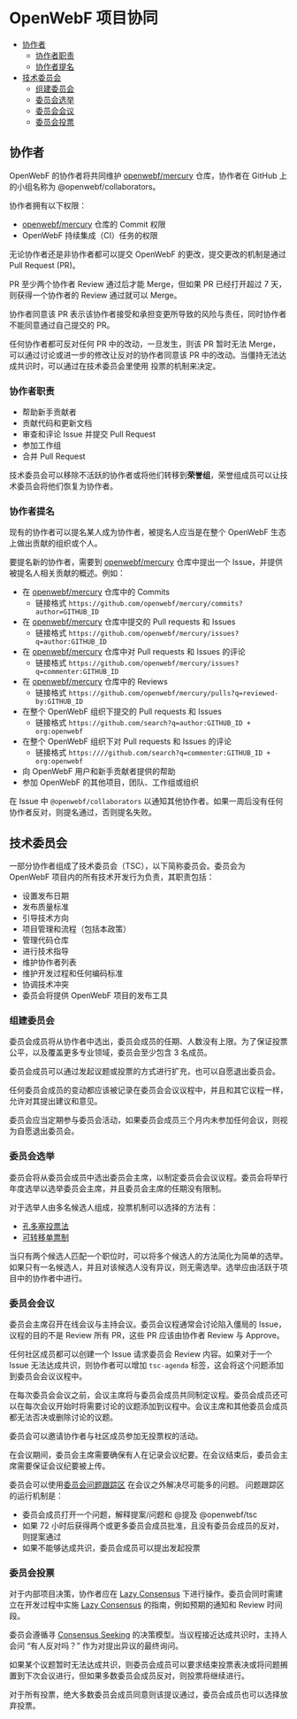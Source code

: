# OpenWebF 项目协同

<!-- 目录 -->

* [协作者](#协作者)
   * [协作者职责](#协作者职责)
   * [协作者提名](#协作者提名)
* [技术委员会](#技术委员会)
   * [组建委员会](#组建委员会)
   * [委员会选举](#委员会选举)
   * [委员会会议](#委员会会议)
   * [委员会投票](#委员会投票)

<!-- 目录 -->

## 协作者

OpenWebF 的协作者将共同维护 [openwebf/mercury] 仓库，协作者在 GitHub 上的小组名称为 @openwebf/collaborators。

协作者拥有以下权限：

* [openwebf/mercury] 仓库的 Commit 权限
* OpenWebF 持续集成（CI）任务的权限

无论协作者还是非协作者都可以提交 OpenWebF 的更改，提交更改的机制是通过 Pull Request (PR)。

PR 至少两个协作者 Review 通过后才能 Merge，但如果 PR 已经打开超过 7 天，则获得一个协作者的 Review 通过就可以 Merge。

协作者同意该 PR 表示该协作者接受和承担变更所导致的风险与责任，同时协作者不能同意通过自己提交的 PR。

任何协作者都可反对任何 PR 中的改动，一旦发生，则该 PR 暂时无法 Merge，可以通过讨论或进一步的修改让反对的协作者同意该 PR 中的改动。当僵持无法达成共识时，可以通过在技术委员会里使用 投票的机制来决定。

### 协作者职责

* 帮助新手贡献者
* 贡献代码和更新文档
* 审查和评论 Issue 并提交 Pull Request
* 参加工作组
* 合并 Pull Request

技术委员会可以移除不活跃的协作者或将他们转移到**荣誉组**，荣誉组成员可以让技术委员会将他们恢复为协作者。

### 协作者提名

现有的协作者可以提名某人成为协作者，被提名人应当是在整个 OpenWebF 生态上做出贡献的组织或个人。

要提名新的协作者，需要到 [openwebf/mercury][] 仓库中提出一个 Issue，并提供被提名人相关贡献的概述。例如：

* 在 [openwebf/mercury][] 仓库中的 Commits
  * 链接格式 `https://github.com/openwebf/mercury/commits?author=GITHUB_ID`
* 在 [openwebf/mercury][] 仓库中提交的 Pull requests 和 Issues
  * 链接格式 `https://github.com/openwebf/mercury/issues?q=author:GITHUB_ID`
* 在 [openwebf/mercury][] 仓库中对 Pull requests 和 Issues 的评论
  * 链接格式 `https://github.com/openwebf/mercury/issues?q=commenter:GITHUB_ID`
* 在 [openwebf/mercury][] 仓库中的 Reviews
  * 链接格式 `https://github.com/openwebf/mercury/pulls?q=reviewed-by:GITHUB_ID`
* 在整个 OpenWebF 组织下提交的 Pull requests 和 Issues
  * 链接格式 `https://github.com/search?q=author:GITHUB_ID + org:openwebf`
* 在整个 OpenWebF 组织下对 Pull requests 和 Issues 的评论
  * 链接格式 `https:////github.com/search?q=commenter:GITHUB_ID + org:openwebf`
* 向 OpenWebF 用户和新手贡献者提供的帮助
* 参加 OpenWebF 的其他项目，团队、工作组或组织

在 Issue 中 `@openwebf/collaborators` 以通知其他协作者。如果一周后没有任何协作者反对，则提名通过，否则提名失败。

## 技术委员会

一部分协作者组成了技术委员会（TSC），以下简称委员会。委员会为 OpenWebF 项目内的所有技术开发行为负责，其职责包括：

* 设置发布日期
* 发布质量标准
* 引导技术方向
* 项目管理和流程（包括本政策）
* 管理代码仓库
* 进行技术指导
* 维护协作者列表
* 维护开发过程和任何编码标准
* 协调技术冲突
* 委员会将提供 OpenWebF 项目的发布工具

### 组建委员会

委员会成员将从协作者中选出，委员会成员的任期、人数没有上限。为了保证投票公平，以及覆盖更多专业领域，委员会至少包含 3 名成员。

委员会成员可以通过发起议题或投票的方式进行扩充，也可以自愿退出委员会。

任何委员会成员的变动都应该被记录在委员会会议议程中，并且和其它议程一样，允许对其提出建议和意见。

委员会应当定期参与委员会活动，如果委员会成员三个月内未参加任何会议，则视为自愿退出委员会。

### 委员会选举

委员会将从委员会成员中选出委员会主席，以制定委员会会议议程。委员会将举行年度选举以选举委员会主席，并且委员会主席的任期没有限制。

对于选举人由多名候选人组成，投票机制可以选择的方法有：
* [孔多塞投票法](https://zh.wikipedia.org/wiki/%E5%AD%94%E5%A4%9A%E5%A1%9E%E6%8A%95%E7%A5%A8%E6%B3%95)
* [可转移单票制](https://zh.wikipedia.org/wiki/%E5%8F%AF%E8%BD%89%E7%A7%BB%E5%96%AE%E7%A5%A8%E5%88%B6)

当只有两个候选人匹配一个职位时，可以将多个候选人的方法简化为简单的选举。如果只有一名候选人，并且对该候选人没有异议，则无需选举。选举应由活跃于项目中的协作者中进行。

### 委员会会议

委员会主席召开在线会议与主持会议。委员会议程通常会讨论陷入僵局的 Issue，议程的目的不是 Review 所有 PR，这些 PR 应该由协作者 Review 与 Approve。

任何社区成员都可以创建一个 Issue 请求委员会 Review 内容。如果对于一个 Issue 无法达成共识，则协作者可以增加 `tsc-agenda` 标签，这会将这个问题添加到委员会会议议程中。

在每次委员会会议之前，会议主席将与委员会成员共同制定议程。委员会成员还可以在每次会议开始时将需要讨论的议题添加到议程中。会议主席和其他委员会成员都无法否决或删除讨论的议题。

委员会可以邀请协作者与社区成员参加无投票权的活动。

在会议期间，委员会主席需要确保有人在记录会议纪要。在会议结束后，委员会主席需要保证会议纪要被上传。

委员会可以使用[委员会问题跟踪区](https://github.com/openwebf/TSC/issues) 在会议之外解决尽可能多的问题。 问题跟踪区的运行机制是：

* 委员会成员打开一个问题，解释提案/问题和 @提及
  @openwebf/tsc
* 如果 72 小时后获得两个或更多委员会成员批准，且没有委员会成员的反对，则提案通过
* 如果不能够达成共识，委员会成员可以提出发起投票

### 委员会投票

对于内部项目决策，协作者应在 [Lazy Consensus][] 下进行操作。委员会同时需建立在开发过程中实施 [Lazy Consensus][] 的指南，例如预期的通知和 Review 时间段。

委员会遵循寻 [Consensus Seeking][] 的决策模型。当议程接近达成共识时，主持人会问 “有人反对吗？” 作为对提出异议的最终询问。

如果某个议题暂时无法达成共识，则委员会成员可以要求结束投票表决或将问题搁置到下次会议进行，但如果多数委员会成员反对，则投票将继续进行。

对于所有投票，绝大多数委员会成员同意则该提议通过，委员会成员也可以选择放弃投票。

[openwebf/mercury]: https://github.com/openwebf/mercury
[Lazy Consensus]: https://community.apache.org/committers/lazyConsensus.html
[Consensus Seeking]: https://en.wikipedia.org/wiki/Consensus-seeking_decision-making
